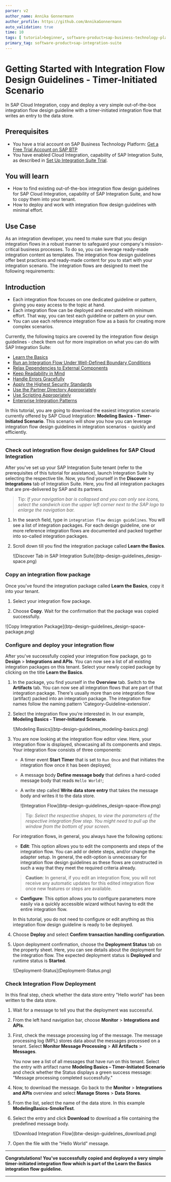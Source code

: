 ```yaml
---
parser: v2
author_name: Annika Gonnermann
author_profile: https://github.com/AnnikaGonnermann
auto_validation: true
time: 10
tags: [ tutorial>beginner, software-product>sap-business-technology-platform]
primary_tag: software-product>sap-integration-suite
---
```


# Getting Started with Integration Flow Design Guidelines - Timer-Initiated Scenario
<!-- description --> In SAP Cloud Integration, copy and deploy a very simple out-of-the-box integration flow design guideline with a timer-initiated integration flow that writes an entry to the data store.

## Prerequisites
 - You have a trial account on SAP Business Technology Platform: [Get a Free Trial Account on SAP BTP](hcp-create-trial-account)
 - You have enabled Cloud Integration, capability of SAP Integration Suite, as described in [Set Up Integration Suite Trial](cp-starter-isuite-onboard-subscribe).

## You will learn
- How to find existing out-of-the-box integration flow design guidelines for SAP Cloud Integration, capability of SAP Integration Suite, and how to copy them into your tenant.
- How to deploy and work with integration flow design guidelines with minimal effort.
  
## Use Case
As an integration developer, you need to make sure that you design integration flows in a robust manner to safeguard your company's mission-critical business processes. To do so, you can leverage ready-made integration content as templates. The integration flow design guidelines offer best practices and ready-made content for you to start with your integration scenario. The integration flows are designed to meet the following requirements:

## Introduction
- Each integration flow focuses on one dedicated guideline or pattern, giving you easy access to the topic at hand.
- Each integration flow can be deployed and executed with minimum effort. That way, you can test each guideline or pattern on your own.
- You can use each reference integration flow as a basis for creating more complex scenarios.

Currently, the following topics are covered by the integration flow design guidelines - check them out for more inspiration on what you can do with SAP Integration Suite:

- [Learn the Basics](https://help.sap.com/docs/integration-suite/sap-integration-suite/learn-basics)
- [Run an Integration Flow Under Well-Defined Boundary Conditions](https://help.sap.com/docs/integration-suite/sap-integration-suite/run-integration-flow-under-well-defined-boundary-conditions)
- [Relax Dependencies to External Components](https://help.sap.com/docs/integration-suite/sap-integration-suite/relax-dependencies-to-external-components)
- [Keep Readability in Mind](https://help.sap.com/docs/integration-suite/sap-integration-suite/keep-readability-in-mind)
- [Handle Errors Gracefully](https://help.sap.com/docs/integration-suite/sap-integration-suite/handle-errors-gracefully)
- [Apply the Highest Security Standards](https://help.sap.com/docs/integration-suite/sap-integration-suite/apply-highest-security-standards)
- [Use the Partner Directory Appropriately](https://help.sap.com/docs/integration-suite/sap-integration-suite/use-partner-directory-appropriately)
- [Use Scripting Appropriately](https://help.sap.com/docs/integration-suite/sap-integration-suite/use-scripting-appropriately)
- [Enterprise Integration Patterns](https://help.sap.com/docs/integration-suite/sap-integration-suite/guidelines-to-design-enterprise-grade-integration-flows)

In this tutorial, you are going to download the easiest integration scenario currently offered by SAP Cloud Integration: **Modeling Basics - Timer-Initiated Scenario**. This scenario will show you how you can leverage integration flow design guidelines in integration scenarios - quickly and efficiently.

---

### Check out integration flow design guidelines for SAP Cloud Integration


After you've set up your SAP Integration Suite tenant (refer to the prerequisites of this tutorial for assistance), launch Integration Suite by selecting the respective tile. Now, you find yourself in the **Discover** > **Integrations** tab of Integration Suite. Here, you find all integration packages that are pre-delivered by SAP and its partners.

> Tip: *If your navigation bar is collapsed and you can only see icons, select the sandwich icon the upper left corner next to the SAP logo to enlarge the navigation bar.*

1. In the search field, type in `integration flow design guidelines`. You will see a list of integration packages. For each design guideline, one or more reference integration flows are documented and packed together into so-called integration packages.

2. Scroll down till you find the integration package called **Learn the Basics**.

    <!-- border -->![Discover Tab in SAP Integration Suite](btp-design-guidelines_design-space.png)


### Copy an integration flow package


Once you've found the integration package called **Learn the Basics**, copy it into your tenant.

1. Select your integration flow package.

2. Choose **Copy**. Wait for the confirmation that the package was copied successfully. 

<!-- border -->![Copy Integration Package](btp-design-guidelines_design-space-package.png) 



### Configure and deploy your integration flow


After you've successfully copied your integration flow package, go to **Design** > **Integrations and APIs**. You can now see a list of all existing integration packages on this tenant. Select your newly copied package by clicking on the title **Learn the Basics**.

1. In the package, you find yourself in the **Overview** tab. Switch to the **Artifacts** tab. You can now see all integration flows that are part of that integration package. There's usually more than one integration flow (artifact) packed into an integration package. The integration flow names follow the naming pattern 'Category-Guideline-extension'.

2. Select the integration flow you're interested in. In our example, **Modeling Basics - Timer-Initiated Scenario**.

    <!-- border -->![Modeling Basics](btp-design-guidelines_modeling-basics.png)  

3. You are now looking at the integration flow editor view. Here, your integration flow is displayed, showcasing all its components and steps. Your integration flow consists of three components:

    - A timer event **Start Timer** that is set to `Run Once` and that initiates the integration flow once it has been deployed;
    - A message body **Define message body** that defines a hard-coded message body that reads `Hello World!`;
    - A write step called **Write data store entry** that takes the message body and writes it to the data store.

      <!-- border -->![Integration Flow](btp-design-guidelines_design-space-iflow.png)

    > Tip: *Select the respective shapes, to view the parameters of the respective integration flow step. You might need to pull up the window from the bottom of your screen.*

    For integration flows, in general, you always have the following options:

      - **Edit**: This option allows you to edit the components and steps of the integration flow. You can add or delete steps, and/or change the adapter setup. In general, the edit-option is unnecessary for integration flow design guidelines as these flows are constructed in such a way that they meet the required criteria already.

    > **Caution**: In general, if you edit an integration flow, you will not receive any automatic updates for this edited integration flow once new features or steps are available.

      - **Configure**: This option allows you to configure parameters more easily via a quickly accessible wizard without having to edit the entire integration flow.

    In this tutorial, you do not need to configure or edit anything as this integration flow design guideline is ready to be deployed.


4.  Choose **Deploy** and select **Confirm transaction handling configuration**. 
   
5.  Upon deployment confirmation, choose the **Deployment Status** tab on the property sheet. Here, you can see details about the deployment for the integration flow. The expected deployment status is **Deployed** and runtime status is **Started**.

    <!-- border -->![Deployment-Status](Deployment-Status.png)



### Check Integration Flow Deployment


In this final step, check whether the data store entry "Hello world" has been written to the data store.

1. Wait for a message to tell you that the deployment was successful.

2. From the left hand navigation bar, choose **Monitor** > **Integrations and APIs**.

3.  First, check the message processing log of the message. The message processing log (MPL) stores data about the messages processed on a tenant. Select **Monitor Message Processing** > **All Artifacts** > **Messages**.

    You now see a list of all messages that have run on this tenant. Select the entry with artifact name **Modeling Basics – Timer-Initiated Scenario** and check whether the Status displays a green success message: "Message processing completed successfully."

4. Now, to download the message. Go back to the **Monitor** > **Integrations and APIs** overview and select **Manage Stores** > **Data Stores**.

5. From the list, select the name of the data store. In this example **ModelingBasics-SmokeTest**.

6. Select the entry and click **Download** to download a file containing the predefined message body.

    <!-- border -->![Download Integration Flow](btw-design-guidelines_download.png)

7. Open the file with the "Hello World" message.



---

**Congratulations! You've successfully copied and deployed a very simple timer-initiated integration flow which is part of the Learn the Basics integration flow guideline.**

---
